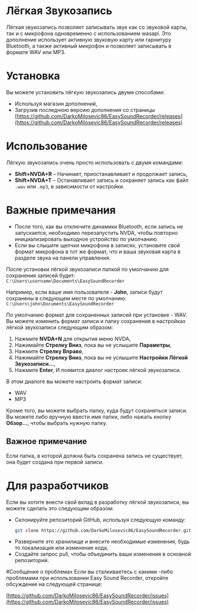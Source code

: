 # Лёгкая Звукозапись
Лёгкая звукозапись позволяет записывать звук как со звуковой карты, так и с микрофона одновременно с использованием wasapi.
Это дополнение использует активную звуковую карту или гарнитуру Bluetooth, а также активный микрофон и позволяет записывать в формате WAV или MP3.

# Установка
Вы можете установить лёгкую звукозапись двумя способами:

* Используя магазин дополнений,
* Загрузив последнюю версию дополнения со страницы  
  [https://github.com/DarkoMilosevic86/EasySoundRecorder/releases](https://github.com/DarkoMilosevic86/EasySoundRecorder/releases)

# Использование
Лёгкую звукозапись очень просто использовать с двумя командами:

* **Shift+NVDA+R** – Начинает, приостанавливает и продолжает запись,
* **Shift+NVDA+T** – Останавливает запись и сохраняет запись как файл `.wav` или `.mp3`, в зависимости от настройки.

# Важные примечания

* После того, как вы отключите динамики Bluetooth, если запись не запускается, необходимо перезапустить NVDA, чтобы повторно инициализировать выходное устройство по умолчанию.
* Если вы слышите щелчки микрофона в записях, установите свой формат микрофона в тот же формат, что и ваша звуковая карта в разделе звука на панели управления.

После установки лёгкой звукозаписи папкой по умолчанию для сохранения записей будет:  
`C:\Users\username\Documents\EasySoundRecorder`

Например, если ваше имя пользователя - **John**, записи будут сохранены в следующем месте по умолчанию:  
`C:\Users\john\Documents\EasySoundRecorder`

По умолчанию формат для сохраненных записей при установке - WAV.  
Вы можете изменить формат записи и папку сохранения в настройках лёгкой звукозаписи следующим образом:

1. Нажмите **NVDA+N** для открытия меню NVDA,
2. Нажимайте **Стрелку Вниз**, пока вы не услышите **Параметры**,
3. Нажмите **Стрелку Вправо**,
4. Нажимайте **Стрелку Вниз**, пока вы не услышите **Настройки Лёгкой Звукозаписи...**,
5. Нажмите **Enter**, И появится диалог настроек лёгкой звукозаписи.

В этом диалоге вы можете настроить формат записи:

* WAV
* MP3  

Кроме того, вы можете выбрать папку, куда будут сохраняться записи.  
Вы можете либо вручную ввести имя папки, либо нажать кнопку **Обзор...**, чтобы выбрать нужную папку.

## Важное примечание
Если папка, в которой должна быть сохранена запись не существует, она будет создана при первой записи.

# Для разработчиков
Если вы хотите внести свой вклад в разработку лёгкой звукозаписи, вы можете сделать это следующим образом:

* Склонируйте репозиторий GitHub, используя следующую команду:  
  ```bash
  git clone https://github.com/DarkoMilosevic86/EasySoundRecorder.git
* Разверните это хранилище и внесите необходимые изменения, будь то локализация или изменение кода,
* Создайте запрос pull, чтобы объединить ваши изменения в основной репозиторий.

#Сообщение о проблемах
Если вы сталкиваетесь с какими -либо проблемами при использовании Easy Sound Recorder, откройте обсуждение на следующей странице:

[https://github.com/DarkoMilosevic86/EasySoundRecorder/issues](https://github.com/DarkoMilosevic86/EasySoundRecorder/issues)
